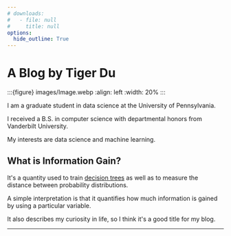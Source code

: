 ```yaml
---
# downloads:
#   - file: null
#     title: null
options:
  hide_outline: True
---
```


# A Blog by Tiger Du

:::{figure} images/Image.webp
:align: left
:width: 20%
:::

I am a graduate student in data science at the University of Pennsylvania.

I received a B.S. in computer science with departmental honors from Vanderbilt University.

My interests are data science and machine learning.

## What is Information Gain?

It's a quantity used to train [decision trees](https://en.wikipedia.org/wiki/Decision_tree) as well as to measure the distance between probability distributions.

A simple interpretation is that it quantifies how much information is gained by using a particular variable.

It also describes my curiosity in life, so I think it's a good title for my blog.

---
